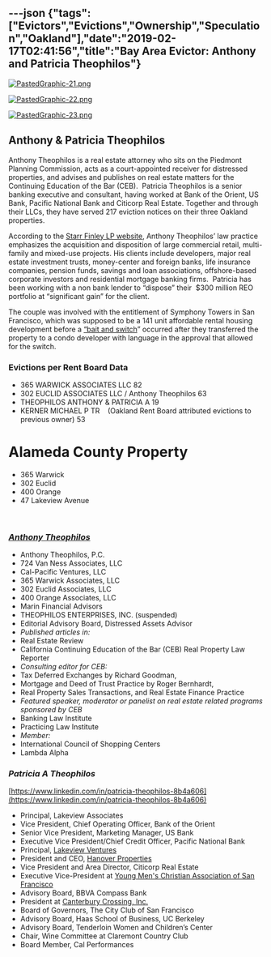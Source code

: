---json
{"tags":["Evictors","Evictions","Ownership","Speculation","Oakland"],"date":"2019-02-17T02:41:56","title":"Bay Area Evictor: Anthony and Patricia Theophilos"}
---

[![PastedGraphic-21.png](/assets/uploads/PastedGraphic-21.png)](https://images.squarespace-cdn.com/content/v1/52b7d7a6e4b0b3e376ac8ea2/1472603338853-AFKVKVVJ2JUTGULXSIPN/ke17ZwdGBToddI8pDm48kOg6la9sCVXS9nhBHa8K_VFZw-zPPgdn4jUwVcJE1ZvWEtT5uBSRWt4vQZAgTJucoTqqXjS3CfNDSuuf31e0tVGLW2_HcVqzo7hJy1v0FI3wT82t-DhX7BsvG86JBtmcvSb8BodarTVrzIWCp72ioWw/PastedGraphic-21.png) 

[![PastedGraphic-22.png](/assets/uploads/PastedGraphic-22.png)](https://images.squarespace-cdn.com/content/v1/52b7d7a6e4b0b3e376ac8ea2/1472603338552-FLLQKRCZDT7G3INMGEXK/ke17ZwdGBToddI8pDm48kBab55gLiVyLn3Bwa1N6cHlZw-zPPgdn4jUwVcJE1ZvWhcwhEtWJXoshNdA9f1qD7Y5_KuY_fkOEvGrDVB8aRb1yu_9WgtgNINqe1OyEYTCztoQEcuexQqOQBHr97ANNog/PastedGraphic-22.png) 

[![PastedGraphic-23.png](/assets/uploads/PastedGraphic-23.png)](https://images.squarespace-cdn.com/content/v1/52b7d7a6e4b0b3e376ac8ea2/1472603338525-KZYY2JAST6KL1BE8EBLX/ke17ZwdGBToddI8pDm48kAdHe7IoxkXjcWzRMAKafCtZw-zPPgdn4jUwVcJE1ZvWhcwhEtWJXoshNdA9f1qD7dBUeh7tVDxQci3gUes7eqDlFYsVAPbvgc5TdTWxWtsBt4KvDmk4-PtXU0NW61-QhQ/PastedGraphic-23.png) 

Anthony & Patricia Theophilos
-----------------------------

Anthony Theophilos is a real estate attorney who sits on the Piedmont Planning Commission, acts as a court-appointed receiver for distressed properties, and advises and publishes on real estate matters for the Continuing Education of the Bar (CEB).  Patricia Theophilos is a senior banking executive and consultant, having worked at Bank of the Orient, US Bank, Pacific National Bank and Citicorp Real Estate. Together and through their LLCs, they have served 217 eviction notices on their three Oakland properties. 

According to the [Starr Finley LP website](http://www.starrfinley.com/attorneys_detail.asp?propid=105), Anthony Theophilos’ law practice emphasizes the acquisition and disposition of large commercial retail, multi-family and mixed-use projects. His clients include developers, major real estate investment trusts, money-center and foreign banks, life insurance companies, pension funds, savings and loan associations, offshore-based corporate investors and residential mortgage banking firms.  Patricia has been working with a non bank lender to “dispose” their  $300 million REO portfolio at “significant gain” for the client.

The couple was involved with the entitlement of Symphony Towers in San Francisco, which was supposed to be a 141 unit affordable rental housing development before a [“bait and switch](http://www.sfgate.com/bayarea/article/SAN-FRANCISCO-Planning-official-OKs-switch-to-2705135.php)” occurred after they transferred the property to a condo developer with language in the approval that allowed for the switch.

### **Evictions per Rent Board Data**

*   365 WARWICK ASSOCIATES LLC  82
*   302 EUCLID ASSOCIATES LLC / Anthony Theophilos  63
*   THEOPHILOS ANTHONY & PATRICIA A  19
*   KERNER MICHAEL P TR    (Oakland Rent Board attributed evictions to previous owner) 53

**Alameda County Property**
===========================

*   365 Warwick
*   302 Euclid
*   400 Orange
*   47 Lakeview Avenue

 

### _[**Anthony Theophilos**](#)_

*   Anthony Theophilos, P.C.
*   724 Van Ness Associates, LLC
*   Cal-Pacific Ventures, LLC
*   365 Warwick Associates, LLC
*   302 Euclid Associates, LLC
*   400 Orange Associates, LLC
*   Marin Financial Advisors
*   THEOPHILOS ENTERPRISES, INC. (suspended)
*   Editorial Advisory Board, Distressed Assets Advisor
*   _Published articles in:_ 
*   Real Estate Review
*   California Continuing Education of the Bar (CEB) Real Property Law Reporter
*   _Consulting editor for CEB:_ 
*   Tax Deferred Exchanges by Richard Goodman,
*   Mortgage and Deed of Trust Practice by Roger Bernhardt,
*   Real Property Sales Transactions, and Real Estate Finance Practice
*   _Featured speaker, moderator or panelist on real estate related programs sponsored by CEB_
*   Banking Law Institute
*   Practicing Law Institute
*   _Member:_
*   International Council of Shopping Centers
*   Lambda Alpha

### _**Patricia A Theophilos**_

[https://www.linkedin.com/in/patricia-theophilos-8b4a606](https://www.linkedin.com/in/patricia-theophilos-8b4a606)

*   Principal, Lakeview Associates
*   Vice President, Chief Operating Officer, Bank of the Orient
*   Senior Vice President, Marketing Manager, US Bank
*   Executive Vice President/Chief Credit Officer, Pacific National Bank
*   Principal, [Lakeview Ventures](https://www.linkedin.com/vsearch/p?company=Lakeview+Ventures&trk=prof-exp-company-name)
*   President and CEO, [Hanover Properties](https://www.linkedin.com/vsearch/p?company=Hanover+Properties&trk=prof-exp-company-name)
*   Vice President and Area Director, Citicorp Real Estate
*   Executive Vice-President at [Young Men's Christian Association of San Francisco](https://www.corporationwiki.com/California/San-Francisco/young-mens-christian-association-of-san-francisco/39457636.aspx)
*   Advisory Board, BBVA Compass Bank
*   President at [Canterbury Crossing, Inc.](https://www.corporationwiki.com/Illinois/Oak-Park/canterbury-crossing-inc/45318498.aspx)
*   Board of Governors, The City Club of San Francisco
*   Advisory Board, Haas School of Business, UC Berkeley
*   Advisory Board, Tenderloin Women and Children’s Center
*   Chair, Wine Committee at Claremont Country Club
*   Board Member, Cal Performances